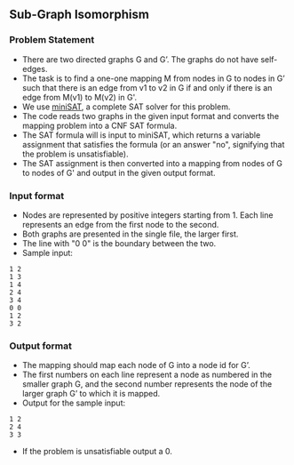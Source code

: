 ## Sub-Graph Isomorphism

### Problem Statement
* There are two directed graphs G and G’. The graphs do not have self-edges. 
* The task is to find a one-one mapping M from nodes in G to nodes in G’ such that there is an edge from v1 to v2 in G if and
only if there is an edge from M(v1) to M(v2) in G'.
* We use [miniSAT](http://minisat.se/), a complete SAT solver for this problem. 
* The code reads two graphs in the given input format and converts the mapping problem into a CNF SAT formula. 
* The SAT formula will is input to miniSAT, which returns a variable assignment that satisfies the formula (or an
answer "no", signifying that the problem is unsatisfiable). 
* The SAT assignment is then converted into a mapping from nodes of G to nodes of G' and output in the given output format.

### Input format
* Nodes are represented by positive integers starting from 1. Each line represents an edge from the first node to the second. 
* Both graphs are presented in the single file, the larger first. 
* The line with "0 0" is the boundary between the two. 
* Sample input:
```
1 2
1 3
1 4
2 4
3 4
0 0
1 2
3 2
```

### Output format
* The mapping should map each node of G into a node id for G’. 
* The first numbers on each line represent a node as numbered in the smaller graph G, and the second number represents the node of the larger graph G’ to which it is mapped. 
* Output for the sample input:
```
1 2
2 4
3 3
```
* If the problem is unsatisfiable output a 0.
